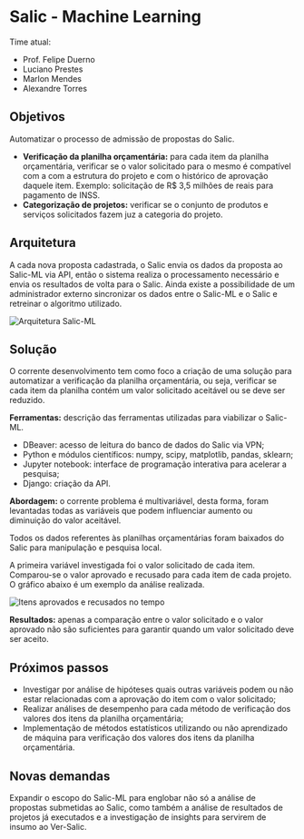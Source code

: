 Salic - Machine Learning
========================

Time atual:
* Prof. Felipe Duerno
* Luciano Prestes
* Marlon Mendes
* Alexandre Torres

Objetivos
---------

Automatizar o processo de admissão de propostas do Salic.

* **Verificação da planilha orçamentária:** para cada item da planilha orçamentária, verificar se o valor solicitado para o mesmo é compatível com a com a estrutura do projeto e com o histórico de aprovação daquele item. Exemplo: solicitação de R$ 3,5 milhões de reais para pagamento de INSS.
* **Categorização de projetos:** verificar se o conjunto de produtos e serviços solicitados fazem juz a categoria do projeto.

Arquitetura
-----------

A cada nova proposta cadastrada, o Salic envia os dados da proposta ao Salic-ML via API, então o sistema realiza o processamento necessário e envia os resultados de volta para o Salic. Ainda existe a possibilidade de um administrador externo sincronizar os dados entre o Salic-ML e o Salic e retreinar o algoritmo utilizado.

![Arquitetura Salic-ML](arquitetura.jpg)

Solução
-------

O corrente desenvolvimento tem como foco a criação de uma solução para automatizar a verificação da planilha orçamentária, ou seja, verificar se cada item da planilha contém um valor solicitado aceitável ou se deve ser reduzido.

**Ferramentas:** descrição das ferramentas utilizadas para viabilizar o Salic-ML.

* DBeaver: acesso de leitura do banco de dados do Salic via VPN;
* Python e módulos científicos: numpy, scipy, matplotlib, pandas, sklearn;
* Jupyter notebook: interface de programação interativa para acelerar a pesquisa;
* Django: criação da API.

**Abordagem:** o corrente problema é multivariável, desta forma, foram levantadas todas as variáveis que podem influenciar aumento ou diminuição do valor aceitável.

Todos os dados referentes às planilhas orçamentárias foram baixados do Salic para manipulação e pesquisa local.

A primeira variável investigada foi o valor solicitado de cada item. Comparou-se o valor aprovado e recusado para cada item de cada projeto. O gráfico abaixo é um exemplo da análise realizada.

![Itens aprovados e recusados no tempo](itens.jpg)

**Resultados:** apenas a comparação entre o valor solicitado e o valor aprovado não são suficientes para garantir quando um valor solicitado deve ser aceito.

Próximos passos
---------------

* Investigar por análise de hipóteses quais outras variáveis podem ou não estar relacionadas com a aprovação do item com o valor solicitado;
* Realizar análises de desempenho para cada método de verificação dos valores dos itens da planilha orçamentária;
* Implementação de métodos estatísticos utilizando ou não aprendizado de máquina para verificação dos valores dos itens da planilha orçamentária.

Novas demandas
--------------

Expandir o escopo do Salic-ML para englobar não só a análise de propostas submetidas ao Salic, como também a análise de resultados de projetos já executados e a investigação de insights para servirem de insumo ao Ver-Salic.
